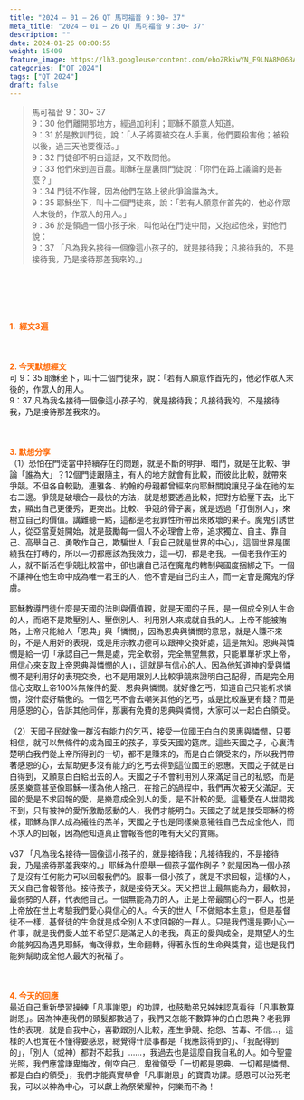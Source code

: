```yaml
---
title: "2024 – 01 – 26 QT 馬可福音 9：30~ 37"
meta_title: "2024 – 01 – 26 QT 馬可福音 9：30~ 37"
description: ""
date: 2024-01-26 00:00:55
weight: 15409
feature_image: https://lh3.googleusercontent.com/ehoZRkiwYN_F9LNA8M068AYxt73EavCZno-PD1cJRuf5BbSkQVUWr3gNEbt5kSs28Pb_Elg17kSrtf9ybWvojWoMV6I4tPM3vGRGDq6GkKkPdL2Gut4QAIw4-uykKUAtNiKgQKntvsU=w800
categories: ["QT 2024"]
tags: ["QT 2024"]
draft: false
---
```


<blockquote>馬可福音 9：30~ 37<br />
9：30 他們離開那地方，經過加利利；耶穌不願意人知道。<br />
9：31 於是教訓門徒，說：「人子將要被交在人手裏，他們要殺害他；被殺以後，過三天他要復活。」<br />
9：32 門徒卻不明白這話，又不敢問他。<br />
9：33 他們來到迦百農。耶穌在屋裏問門徒說：「你們在路上議論的是甚麼？」<br />
9：34 門徒不作聲，因為他們在路上彼此爭論誰為大。<br />
9：35 耶穌坐下，叫十二個門徒來，說：「若有人願意作首先的，他必作眾人末後的，作眾人的用人。」<br />
9：36 於是領過一個小孩子來，叫他站在門徒中間，又抱起他來，對他們說：<br />
9：37 「凡為我名接待一個像這小孩子的，就是接待我；凡接待我的，不是接待我，乃是接待那差我來的。」</blockquote><br />
&nbsp;<br />
<br />
&nbsp;<br />
<br />
<span style="color: #ff6600;"><strong>1.  經文3遍</strong></span><br />
<br />
&nbsp;<br />
<br />
<span style="color: #ff6600;"><strong>2. 今天默想經文<br />
</strong></span>可 9：35 耶穌坐下，叫十二個門徒來，說：「若有人願意作首先的，他必作眾人末後的，作眾人的用人。<br />
9：37 凡為我名接待一個像這小孩子的，就是接待我；凡接待我的，不是接待我，乃是接待那差我來的。<br />
<br />
&nbsp;<br />
<br />
<strong><span style="color: #ff6600;">3. 默想分享<br />
</span></strong>（1）恐怕在門徒當中持續存在的問題，就是不斷的明爭、暗鬥，就是在比較、爭論「誰為大」？12個門徒跟隨主，有人的地方就會有比較，而彼此比較，就帶來爭競。不但各自較勁，連雅各、約翰的母親都曾經來向耶穌關說讓兒子坐在祂的左右二邊。爭競是破壞合一最快的方法，就是想要透過比較，把對方給壓下去，比下去，顯出自己更優秀，更突出。比較、爭競的骨子裏，就是透過「打倒別人」，來樹立自己的價值。講難聽一點，這都是老我罪性所帶出來敗壞的果子。魔鬼引誘世人，從亞當夏娃開始，就是鼓勵每一個人不必理會上帝，追求獨立、自主、靠自己、高舉自己、勇敢作自己，欺騙世人「我自己就是世界的中心」，這個世界是圍繞我在打轉的，所以一切都應該為我效力，這一切，都是老我。一個老我作王的人，就不斷活在爭競比較當中，卻也讓自己活在魔鬼的轄制與國度捆綁之下。一個不讓神在他生命中成為唯一君王的人，他不會是自己的主人，而一定會是魔鬼的俘虜。<br />
<br />
耶穌教導門徒什麼是天國的法則與價值觀，就是天國的子民，是一個成全別人生命的人，而絕不是欺壓別人、壓倒別人、利用別人來成就自我的人。上帝不能被賄賂，上帝只能給人「恩典」與「憐憫」，因為恩典與憐憫的意思，就是人賺不來的，不是人用好的表現，或是用宗教功德可以跟神交換好處，這是無知。恩典與憐憫是給一切「承認自己一無是處，完全軟弱，完全無望無救，只能單單祈求上帝，用信心來支取上帝恩典與憐憫的人」，這就是有信心的人。因為他知道神的愛與憐憫不是利用好的表現交換，也不是用跟別人比較爭競來證明自己配得，而是完全用信心支取上帝100%無條件的愛、恩典與憐憫。就好像乞丐，知道自己只能祈求憐憫，沒什麼好驕傲的。一個乞丐不會去嘲笑其他的乞丐，或是比較誰更有錢？而是用感恩的心，告訴其他同伴，那裏有免費的恩典與憐憫，大家可以一起白白領受。<br />
<br />
（2）天國子民就像一群沒有能力的乞丐，接受一位國王白白的恩惠與憐憫，只要相信，就可以無條件的成為國王的孩子，享受天國的筵席。這些天國之子，心裏清楚明白我們從上帝所得到的一切，都不是賺來的，而是白白領受來的，所以我們帶著感恩的心，去幫助更多沒有能力的乞丐去得到這位國王的恩惠。天國之子就是白白得到，又願意白白給出去的人。天國之子不會利用別人來滿足自己的私慾，而是感恩樂意甚至像耶穌一樣為他人捨己，在捨己的過程中，我們再次被天父滿足。天國的愛是不求回報的愛，是樂意成全別人的愛，是不計較的愛。這種愛在人世間找不到，只有被神的愛所激勵感動的人，我們才能明白。天國之子就是接受耶穌的榜樣，耶穌為罪人成為犧牲的羔羊，天國之子也是同樣樂意犧牲自己去成全他人，而不求人的回報，因為他知道真正會報答他的唯有天父的賞賜。<br />
<br />
v37 「凡為我名接待一個像這小孩子的，就是接待我；凡接待我的，不是接待我，乃是接待那差我來的。」耶穌為什麼舉一個孩子當作例子？就是因為一個小孩子是沒有任何能力可以回報我們的。服事一個小孩子，就是不求回報，這樣的人，天父自己會報答他。接待孩子，就是接待天父。天父把世上最無能為力，最軟弱，最弱勢的人群，代表他自己。一個無能為力的人，正是上帝最關心的一群人，也是上帝放在世上考驗我們愛心與信心的人。今天的世人「不做賠本生意」，但是基督徒不一樣，基督徒的生命就是成全別人不求回報的一群人。只是我們還是要小心一件事，就是我們愛人並不希望只是滿足人的老我，真正的愛與成全，是期望人的生命能夠因為遇見耶穌，悔改得救，生命翻轉，得著永恆的生命與獎賞，這也是我們能夠幫助成全他人最大的祝福了。<br />
<br />
&nbsp;<br />
<br />
<strong style="font-size: inherit;"><span style="color: #ff6600;">4. 今天的回應<br />
</span></strong>最近自己重新學習操練「凡事謝恩」的功課，也鼓勵弟兄姊妹認真看待「凡事數算謝恩」。因為神連我們的頭髮都數過了，我們又怎能不數算神的白白恩典？老我罪性的表現，就是自我中心，喜歡跟別人比較，產生爭競、抱怨、苦毒、不信…，這樣的人也實在不懂得要感恩，總覺得什麼事都是「我應該得到的」、「我配得到的」，「別人（或神）都對不起我」……，我過去也是這麼自我自私的人。如今聖靈光照，我們應當謙卑悔改，倒空自己，卑微領受「一切都是恩典、一切都是憐憫、都是白白的領受」，我們才能真實學會「凡事謝恩」的寶貴功課。感恩可以治死老我，可以以神為中心，可以獻上為祭榮耀神，何樂而不為！<br />
<br />
&nbsp;<br />
<br />
<audio style="display: none;" controls="controls"></audio><br />
<br />
<audio style="display: none;" controls="controls"></audio><br />
<br />
<audio style="display: none;" controls="controls"></audio><br />
<br />
<audio style="display: none;" controls="controls"></audio><br />
<br />
<audio style="display: none;" controls="controls"></audio>
        